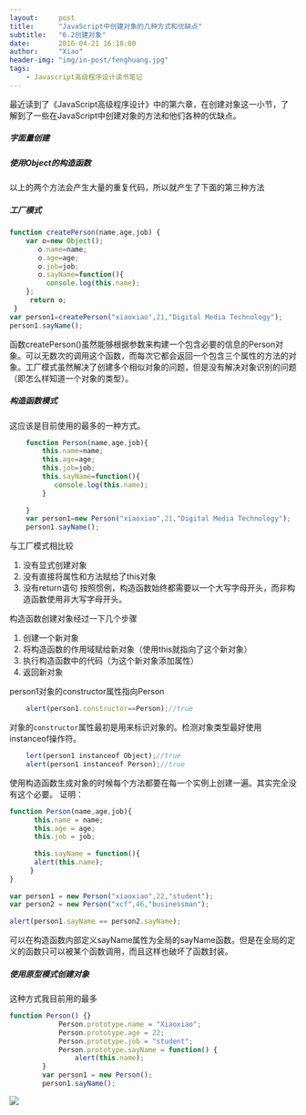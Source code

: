```yaml
---
layout:     post
title:      "JavaScript中创建对象的几种方式和优缺点"
subtitle:   "6.2创建对象"
date:       2016-04-21 16:18:00
author:     "Xiao"
header-img: "img/in-post/fenghuang.jpg"
tags:
    - Javascript高级程序设计读书笔记
---
```


最近读到了《JavaScript高级程序设计》中的第六章，在创建对象这一小节，了解到了一些在JavaScript中创建对象的方法和他们各种的优缺点。

##### 字面量创建

##### 使用Object的构造函数

以上的两个方法会产生大量的重复代码，所以就产生了下面的第三种方法

##### 工厂模式

```javascript
function createPerson(name,age,job) {
    var o=new Object();
       o.name=name;
       o.age=age;
       o.job=job;
       o.sayName=function(){
         console.log(this.name);
    };
     return o;
 }
var person1=createPerson("xiaoxiao",21,"Digital Media Technology");
person1.sayName();
```

函数createPerson()虽然能够根据参数来构建一个包含必要的信息的Person对象。可以无数次的调用这个函数，而每次它都会返回一个包含三个属性的方法的对象。工厂模式虽然解决了创建多个相似对象的问题，但是没有解决对象识别的问题（即怎么样知道一个对象的类型）。

##### 构造函数模式

这应该是目前使用的最多的一种方式。

```javascript
    function Person(name,age,job){
        this.name=name;
        this.age=age;
        this.job=job;
        this.sayName=function(){
           console.log(this.name);
        }
      
    }
    var person1=new Person("xiaoxiao",21,"Digital Media Technology");
    person1.sayName();
```

与工厂模式相比较

1. 没有显式创建对象
1. 没有直接将属性和方法赋给了this对象
1. 没有return语句
按照惯例，构造函数始终都需要以一个大写字母开头，而非构造函数使用非大写字母开头。
	
构造函数创建对象经过一下几个步骤
	
1. 创建一个新对象
1. 将构造函数的作用域赋给新对象（使用this就指向了这个新对象）
1. 执行构造函数中的代码（为这个新对象添加属性）
1. 返回新对象
	
person1对象的constructor属性指向Person

```javascript
	alert(person1.constructor==Person);//true
```

对象的`constructor`属性最初是用来标识对象的。检测对象类型最好使用instanceof操作符。

```javascript
	lert(person1 instanceof Object);//true
	alert(person1 instanceof Person);//true
```

使用构造函数生成对象的时候每个方法都要在每一个实例上创建一遍。其实完全没有这个必要。
证明：

```javascript
function Person(name,age,job){
      this.name = name;
      this.age = age;
      this.job = job;
      
      this.sayName = function(){
      alert(this.name);
     }
}
      
var person1 = new Person("xiaoxiao",22,"student");
var person2 = new Person("xcf",46,"businessman");
      
alert(person1.sayName == person2.sayName);
```

可以在构造函数内部定义sayName属性为全局的sayName函数。但是在全局的定义的函数只可以被某个函数调用，而且这样也破坏了函数封装。

##### 使用原型模式创建对象

这种方式我目前用的最多

```javascript
function Person() {}
            Person.prototype.name = "Xiaoxiao";
            Person.prototype.age = 22;
            Person.prototype.job = "student";
            Person.prototype.sayName = function() {
                alert(this.name);
        }
        var person1 = new Person();
        person1.sayName();
```
![](http://7fv8kc.com1.z0.glb.clouddn.com/prototype.png)